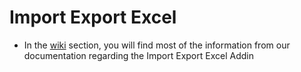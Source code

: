 # Import Export Excel



- In the [wiki](https://github.com/bimone/addins-excelexporterimporter/wiki) section, you will find most of the information from our documentation regarding the Import Export Excel Addin

